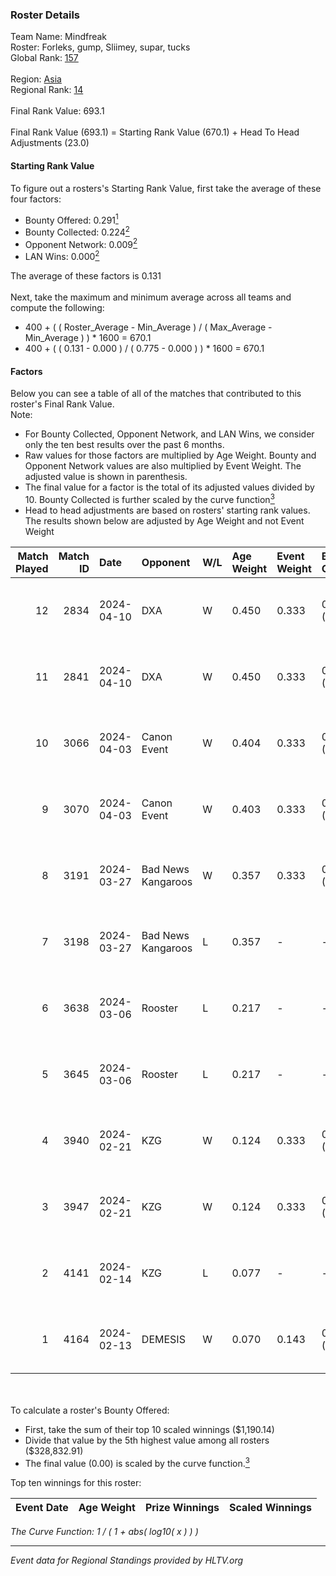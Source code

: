 ### Roster Details<br />
Team Name: Mindfreak<br />
Roster: Forleks, gump, Sliimey, supar, tucks<br />
Global Rank: [157](../standings_global.md)<br />
<br />
Region: [Asia]( ../standings_asia.md)<br />
Regional Rank: [14]( ../standings_asia.md)<br />
<br />
Final Rank Value:  693.1<br />
<br />
Final Rank Value (693.1) = Starting Rank Value (670.1) + Head To Head Adjustments (23.0)<br />

#### Starting Rank Value<br />
To figure out a rosters's Starting Rank Value, first take the average of these four factors:<br />
- Bounty Offered: 0.291[<sup>1</sup>](#table2)
- Bounty Collected: 0.224[<sup>2</sup>](#table1)
- Opponent Network: 0.009[<sup>2</sup>](#table1)
- LAN Wins: 0.000[<sup>2</sup>](#table1)

The average of these factors is 0.131<br />
<br />
Next, take the maximum and minimum average across all teams and compute the following:<br />
- 400 + ( ( Roster_Average - Min_Average ) / ( Max_Average - Min_Average ) ) * 1600 = 670.1
- 400 + ( ( 0.131 - 0.000 ) / ( 0.775 - 0.000 ) ) * 1600 = 670.1


#### Factors<br />
Below you can see a table of all of the matches that contributed to this roster's Final Rank Value.<br />
Note:<br />

- For Bounty Collected, Opponent Network, and LAN Wins, we consider only the ten best results over the past 6 months.
- Raw values for those factors are multiplied by Age Weight. Bounty and Opponent Network values are also multiplied by Event Weight. The adjusted value is shown in parenthesis.
- The final value for a factor is the total of its adjusted values divided by 10. Bounty Collected is further scaled by the curve function[<sup>3</sup>](#curveFunction)
- Head to head adjustments are based on rosters' starting rank values. The results shown below are adjusted by Age Weight and not Event Weight
<span id="table1"></span><br />


| Match Played | Match ID | Date       | Opponent           | W/L | Age Weight | Event Weight | Bounty Collected | Opponent Network | LAN Wins  | H2H Adj. | Roster                               |
| -: | -: | :- | :- | :- | :- | :- | :- | :- | :- | -: | :- |
|           12 |     2834 | 2024-04-10 | DXA                | W   | 0.450      | 0.333        | 0.002 (0.000)    | 0.228 (0.034)    | 0 (0.000) |     6.66 | Forleks, gump, Sliimey, supar, tucks |
|           11 |     2841 | 2024-04-10 | DXA                | W   | 0.450      | 0.333        | 0.002 (0.000)    | 0.228 (0.034)    | 0 (0.000) |     6.93 | Forleks, gump, Sliimey, supar, tucks |
|           10 |     3066 | 2024-04-03 | Canon Event        | W   | 0.404      | 0.333        | 0.000 (0.000)    | 0.000 (0.000)    | 0 (0.000) |     3.38 | Forleks, gump, Sliimey, supar, tucks |
|            9 |     3070 | 2024-04-03 | Canon Event        | W   | 0.403      | 0.333        | 0.000 (0.000)    | 0.000 (0.000)    | 0 (0.000) |     3.48 | Forleks, gump, Sliimey, supar, tucks |
|            8 |     3191 | 2024-03-27 | Bad News Kangaroos | W   | 0.357      | 0.333        | 0.017 (0.002)    | 0.112 (0.013)    | 0 (0.000) |     7.44 | Forleks, gump, Sliimey, supar, tucks |
|            7 |     3198 | 2024-03-27 | Bad News Kangaroos | L   | 0.357      | -            | -                | -                | -         |    -3.86 | Forleks, gump, Sliimey, supar, tucks |
|            6 |     3638 | 2024-03-06 | Rooster            | L   | 0.217      | -            | -                | -                | -         |    -2.32 | Forleks, gump, Sliimey, supar, tucks |
|            5 |     3645 | 2024-03-06 | Rooster            | L   | 0.217      | -            | -                | -                | -         |    -2.36 | Forleks, gump, Sliimey, supar, tucks |
|            4 |     3940 | 2024-02-21 | KZG                | W   | 0.124      | 0.333        | 0.006 (0.000)    | 0.113 (0.005)    | 0 (0.000) |     2.15 | Forleks, gump, Sliimey, supar, tucks |
|            3 |     3947 | 2024-02-21 | KZG                | W   | 0.124      | 0.333        | 0.006 (0.000)    | 0.113 (0.005)    | 0 (0.000) |     2.17 | Forleks, gump, Sliimey, supar, tucks |
|            2 |     4141 | 2024-02-14 | KZG                | L   | 0.077      | -            | -                | -                | -         |    -1.06 | deStiny, gump, Sliimey, supar, tucks |
|            1 |     4164 | 2024-02-13 | DEMESIS            | W   | 0.070      | 0.143        | 0.000 (0.000)    | 0.000 (0.000)    | 0 (0.000) |     0.40 | deStiny, gump, Sliimey, supar, tucks |

<br />
<span id="table2"></span><br />
To calculate a roster's Bounty Offered:<br />

- First, take the sum of their top 10 scaled winnings ($1,190.14)
- Divide that value by the 5th highest value among all rosters ($328,832.91)
- The final value (0.00) is scaled by the curve function.[<sup>3</sup>](#curveFunction)

Top ten winnings for this roster:<br />

| Event Date | Age Weight | Prize Winnings | Scaled Winnings |
| :- | -: | :- | :- |


<span id="curveFunction"></span>_The Curve Function: 1 / ( 1 + abs( log10( x ) ) )_<br />

---
_Event data for Regional Standings provided by HLTV.org_<br />
